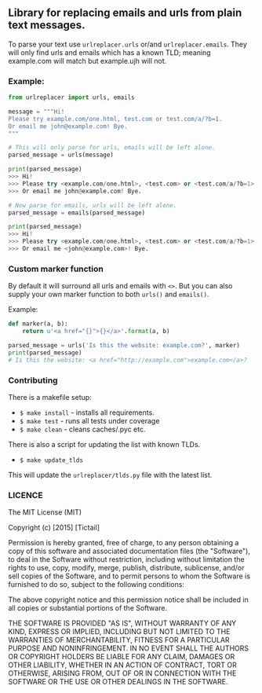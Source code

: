 ## Library for replacing emails and urls from plain text messages.

To parse your text use `urlreplacer.urls` or/and `urlreplacer.emails`. They will only find urls and emails which has a known TLD; meaning example.com will match but example.ujh will not.

### Example:

```python
from urlreplacer import urls, emails

message = """Hi!
Please try example.com/one.html, test.com or test.com/a/?b=1.
Or email me john@example.com! Bye.
"""

# This will only parse for urls, emails will be left alone.
parsed_message = urls(message)

print(parsed_message)
>>> Hi!
>>> Please try <example.com/one.html>, <test.com> or <test.com/a/?b=1>.
>>> Or email me john@example.com! Bye.

# Now parse for emails, urls will be left alone.
parsed_message = emails(parsed_message)

print(parsed_message)
>>> Hi!
>>> Please try <example.com/one.html>, <test.com> or <test.com/a/?b=1>.
>>> Or email me <john@example.com>! Bye.
```

### Custom marker function

By default it will surround all urls and emails with `<>`. But you can also supply your own marker function to both `urls()` and `emails()`.

Example:

```python
def marker(a, b):
    return u'<a href="{}">{}</a>'.format(a, b)

parsed_message = urls('Is this the website: example.com?', marker)
print(parsed_message)
# Is this the website: <a href="http://example.com">example.com</a>?
```

### Contributing

There is a makefile setup:

- `$ make install` - installs all requirements.
- `$ make test` - runs all tests under coverage
- `$ make clean` - cleans caches/.pyc etc.

There is also a script for updating the list with known TLDs.

- `$ make update_tlds`

This will update the `urlreplacer/tlds.py` file with the latest list.

### LICENCE

The MIT License (MIT)

Copyright (c) [2015] [Tictail]

Permission is hereby granted, free of charge, to any person obtaining a copy
of this software and associated documentation files (the "Software"), to deal
in the Software without restriction, including without limitation the rights
to use, copy, modify, merge, publish, distribute, sublicense, and/or sell
copies of the Software, and to permit persons to whom the Software is
furnished to do so, subject to the following conditions:

The above copyright notice and this permission notice shall be included in all
copies or substantial portions of the Software.

THE SOFTWARE IS PROVIDED "AS IS", WITHOUT WARRANTY OF ANY KIND, EXPRESS OR
IMPLIED, INCLUDING BUT NOT LIMITED TO THE WARRANTIES OF MERCHANTABILITY,
FITNESS FOR A PARTICULAR PURPOSE AND NONINFRINGEMENT. IN NO EVENT SHALL THE
AUTHORS OR COPYRIGHT HOLDERS BE LIABLE FOR ANY CLAIM, DAMAGES OR OTHER
LIABILITY, WHETHER IN AN ACTION OF CONTRACT, TORT OR OTHERWISE, ARISING FROM,
OUT OF OR IN CONNECTION WITH THE SOFTWARE OR THE USE OR OTHER DEALINGS IN THE
SOFTWARE.
